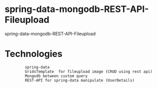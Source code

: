 # spring-data-mongodb-REST-API-Fileupload 
spring-data-mongodb-REST-API-Fileupload 


# Technologies

             spring-data
             GridsTemplate  for fileupload image (CRUD using rest api)
             Mongodb between custom query
             REST-API for spring-data manipulate (UserDetails)
